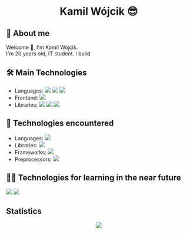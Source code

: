 # <p align="center">Kamil Wójcik :sunglasses: </p>
## 🙍 About me
Welcome 👋, I'm Kamil Wójcik.
<br>
I'm 20 years old, IT student. I build

## 🛠 Main Technologies
<ul>

  <li>
    Languages: 
    <img src="https://user-images.githubusercontent.com/56607344/198053954-7d0fe696-0a0f-41d7-922c-6371e1188e22.svg" />
    <img src="https://user-images.githubusercontent.com/56607344/198053944-a499af42-93b5-47ff-906e-c9acf0d24dc5.svg" />
    <img src="https://user-images.githubusercontent.com/56607344/198055897-867bf1c5-7e05-4b5d-9035-0b3553e8f110.svg"/>
  </li>
  <li>
    Frontend: 
    <img src="https://user-images.githubusercontent.com/56607344/198053389-0d8d7a9f-e6c9-4233-b272-b86b0399e32c.svg" />
  </li>
  <li>
    Libraries: 
    <img src="https://user-images.githubusercontent.com/56607344/198055434-55032412-bbe1-48d5-a4ef-955e60c4fa2e.svg"/>
    <img src="https://user-images.githubusercontent.com/56607344/198055449-f89541ed-9832-4e0e-90c3-131478480824.svg" />
     <img src="https://user-images.githubusercontent.com/56607344/198054948-d1fc8556-beae-494f-bf25-9ba6961f3fc5.svg" />
  </li>

</ul>

## 🔧 Technologies encountered

<ul>
  <li>
    Languages: 
    <img src="https://user-images.githubusercontent.com/56607344/198053971-432dee49-b628-42db-9b46-379c40d256c0.svg" />
  </li>
  <li>
    Libraries:  
    <img src="https://user-images.githubusercontent.com/56607344/198055032-619da66b-8a5e-4bd2-bd68-fc5d31ac47b6.svg" />
  </li>
  <li>
    Frameworks:
    <img src="https://user-images.githubusercontent.com/56607344/198054739-7166c56c-a897-4c13-af51-94ceb744ae64.svg" />
  </li>
   <li>
    Preprocessors:
    <img src="https://user-images.githubusercontent.com/56607344/198057093-9d77de35-9f62-49ac-b4e6-c6d9dc60a1b0.svg" />
  </li>
</ul>

## :technologist: Technologies for learning in the near future 
<img src="https://user-images.githubusercontent.com/56607344/198056967-258991e4-0587-44c9-af03-9cd55d2cbdf8.svg" />
<img src="https://user-images.githubusercontent.com/56607344/198055364-41d18947-b7a4-4baa-b78b-e66d0586a974.svg" />

## Statistics

<div align="center"> 
<img src="https://github-readme-stats.vercel.app/api/top-langs/?username=Vekaltor&theme=react&hide_border=true&include_all_commits=false&count_private=false&layout=compact" />
</div>


<!--![](https://github-readme-streak-stats.herokuapp.com/?user=Vekaltor&theme=react&hide_border=true)<br/> 
<img align="right" src="https://github-readme-stats.vercel.app/api?username=Vekaltor&theme=react&hide_border=true&include_all_commits=false&count_private=false"/>
-->


<!--
**Vekaltor/Vekaltor** is a ✨ _special_ ✨ repository because its `README.md` (this file) appears on your GitHub profile.

Here are some ideas to get you started:

- 🔭 I’m currently working on ...
- 🌱 I’m currently learning ...
- 👯 I’m looking to collaborate on ...
- 🤔 I’m looking for help with ...
- 💬 Ask me about ...
- 📫 How to reach me: ...
- 😄 Pronouns: ...
- ⚡ Fun fact: ...
-->
